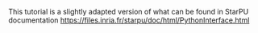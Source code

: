 This tutorial is a slightly adapted version of what can be found in StarPU documentation https://files.inria.fr/starpu/doc/html/PythonInterface.html
